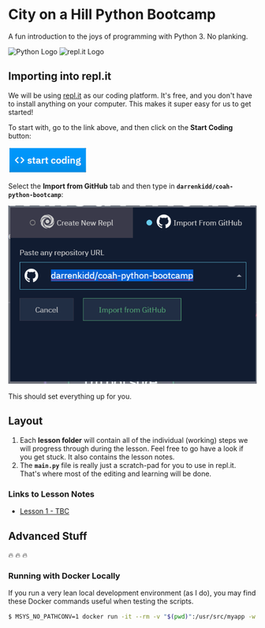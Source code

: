 # City on a Hill Python Bootcamp

A fun introduction to the joys of programming with Python 3. No planking.

![Python Logo](https://www.python.org/static/community_logos/python-logo-generic.svg)
![repl.it Logo](https://cdn.freebiesupply.com/logos/large/2x/replit-logo-png-transparent.png)

## Importing into repl.it

We will be using [repl.it](https://repl.it/) as our coding platform. It's free,
and you don't have to install anything on your computer. This makes it super easy
for us to get started!

To start with, go to the link above, and then click on the **Start Coding** button:

![Start Coding](start_coding.png)

Select the **Import from GitHub** tab and then type in **`darrenkidd/coah-python-bootcamp`**:

![Import from GitHub](import_from_github.png)

This should set everything up for you.

## Layout

1. Each **lesson folder** will contain all of the individual (working) steps we
will progress through during the lesson. Feel free to go have a look if you get
stuck. It also contains the lesson notes.
1. The **`main.py`** file is really just a scratch-pad for you to use in repl.it.
That's where most of the editing and learning will be done.

### Links to Lesson Notes

* [Lesson 1 - TBC](./LESSON_1.md)

## Advanced Stuff

:fire: :fire: :fire:

### Running with Docker Locally

If you run a very lean local development environment (as I do), you may find
these Docker commands useful when testing the scripts.

```bash
$ MSYS_NO_PATHCONV=1 docker run -it --rm -v "$(pwd)":/usr/src/myapp -w /usr/src/myapp python:3.8.2-slim-buster python main.py
```
